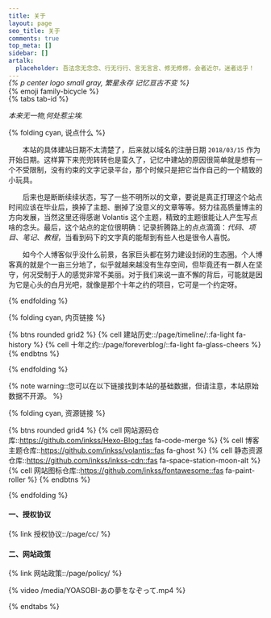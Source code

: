 ```yaml
---
title: 关于
layout: page
seo_title: 关于
comments: true
top_meta: []
sidebar: []
artalk:
  placeholder: 吾法念无念念、行无行行、言无言言、修无修修，会者近尔，迷者远乎！
---
```


<p class="p center logo ultra" style="margin-bottom: -50px;">{% emoji family-bicycle %}</p>

*{% p center logo small gray, 繁星永存 记忆亘古不变 %}*

{% tabs tab-id %} 

<!-- tab <i class="fa-light fa-frosty-head"></i><i style="font-weight: normal;font-style: normal;">&nbsp;封面占位</i> -->

<p><em>本来无一物,何处惹尘埃.</em></p>

<!-- endtab -->

<!-- tab <i class="fa-light fa-user-crown"></i><i style="font-weight: normal;font-style: normal;">&nbsp;站点信息</i> -->

{% folding cyan, 说点什么 %}

&emsp;&emsp;本站的具体建站日期不太清楚了，后来就以域名的注册日期 `2018/03/15` 作为开始日期。这样算下来兜兜转转也是蛮久了，记忆中建站的原因很简单就是想有一个不受限制，没有约束的文字记录平台，那个时候只是把它当作自己的一个精致的小玩具。

&emsp;&emsp;后来也是断断续续状态，写了一些不明所以的文章，要说是真正打理这个站点时间应该在毕业后，换掉了主题、删掉了没意义的文章等等。努力往高质量博主的方向发展，当然这里还得感谢 Volantis 这个主题，精致的主题很能让人产生写点啥的念头。最后，这个站点的定位很明确：记录折腾路上的点点滴滴：*代码*、*项目*、*笔记*、*教程*，当看到码下的文字真的能帮到有些人也是很令人喜悦。

&emsp;&emsp;如今个人博客似乎没什么前景，各家巨头都在努力建设封闭的生态圈。个人博客真的就是个一亩三分地了，似乎就越来越没有生存空间，但毕竟还有一群人在坚守，何况受制于人的感觉非常不美丽。对于我们来说一直不懈的背后，可能就是因为它是心头的白月光吧，就像是那个十年之约的项目，它可是一个约定呀。

{% endfolding %}

{% folding cyan, 内页链接 %}

{% btns rounded grid2 %}
{% cell 建站历史::/page/timeline/::fa-light fa-history %}
{% cell 十年之约::/page/foreverblog/::fa-light fa-glass-cheers %}
{% endbtns %}

{% endfolding %}

<!-- endtab -->

<!-- tab <i class="fa-light fa-download"></i><i style="font-weight: normal;font-style: normal;">&nbsp;资源链接</i> -->

{% note warning::您可以在以下链接找到本站的基础数据，但请注意，本站原始数据不开源。 %}

{% folding cyan, 资源链接 %}

{% btns rounded grid4 %}
{% cell 网站源码仓库::https://github.com/inkss/Hexo-Blog::fas fa-code-merge %}
{% cell 博客主题仓库::https://github.com/inkss/volantis::fas fa-ghost %}
{% cell 静态资源仓库::https://github.com/inkss/inkss-cdn::fas fa-space-station-moon-alt %}
{% cell 网站图标仓库::https://github.com/inkss/fontawesome::fas fa-paint-roller %}
{% endbtns %}

{% endfolding %}

<!-- endtab -->

<!-- tab <i class="fa-light fa-user-secret"></i><i style="font-weight: normal;font-style: normal;">&nbsp;数据说明</i> -->

<div class="not-select">

#### 一、授权协议

{% link 授权协议::/page/cc/ %}

#### 二、网站政策

{% link 网站政策::/page/policy/ %}

</div>

<!-- endtab -->

<!-- tab <i class="fa-light fa-guitar-electric"></i><i style="font-weight: normal;font-style: normal;">&nbsp;描绘着那场梦</i> -->

{% video /media/YOASOBI-あの夢をなぞって.mp4 %}

<!-- endtab -->

{% endtabs %}
